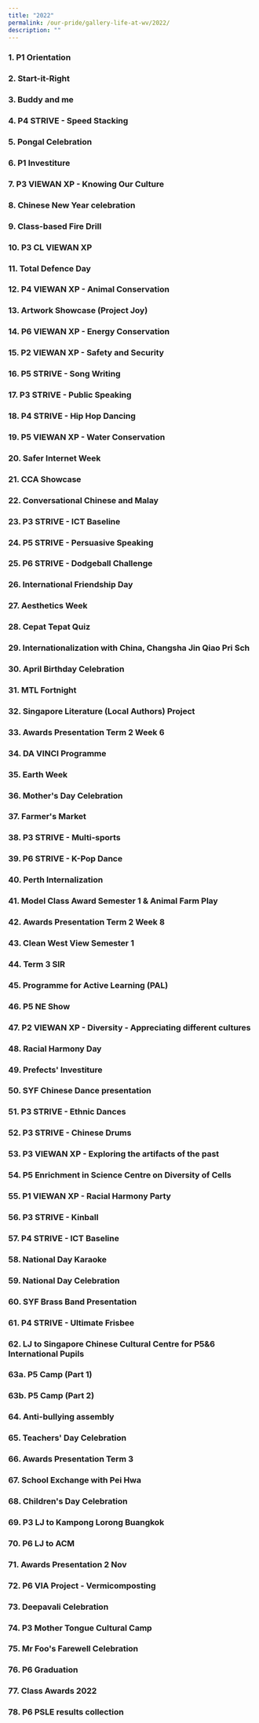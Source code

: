 ```yaml
---
title: "2022"
permalink: /our-pride/gallery-life-at-wv/2022/
description: ""
---
```

### 1. P1 Orientation

### 2. Start-it-Right

### 3. Buddy and me

### 4. P4 STRIVE - Speed Stacking

### 5. Pongal Celebration

### 6. P1 Investiture

### 7. P3 VIEWAN XP - Knowing Our Culture

### 8. Chinese New Year celebration

### 9. Class-based Fire Drill

### 10. P3 CL VIEWAN XP

### 11. Total Defence Day

### 12. P4 VIEWAN XP - Animal Conservation

### 13. Artwork Showcase (Project Joy)

### 14. P6 VIEWAN XP - Energy Conservation

### 15. P2 VIEWAN XP - Safety and Security

### 16. P5 STRIVE - Song Writing

### 17. P3 STRIVE - Public Speaking

### 18. P4 STRIVE - Hip Hop Dancing

### 19. P5 VIEWAN XP - Water Conservation

### 20. Safer Internet Week

### 21. CCA Showcase

### 22. Conversational Chinese and Malay

### 23. P3 STRIVE - ICT Baseline

### 24. P5 STRIVE - Persuasive Speaking

### 25. P6 STRIVE - Dodgeball Challenge

### 26. International Friendship Day

### 27. Aesthetics Week

### 28. Cepat Tepat Quiz

### 29. Internationalization with China, Changsha Jin Qiao Pri Sch

### 30. April Birthday Celebration

### 31. MTL Fortnight

### 32. Singapore Literature (Local Authors) Project

### 33. Awards Presentation Term 2 Week 6

### 34. DA VINCI Programme

### 35. Earth Week

### 36. Mother's Day Celebration

### 37. Farmer's Market

### 38. P3 STRIVE - Multi-sports

### 39. P6 STRIVE - K-Pop Dance

### 40. Perth Internalization

### 41. Model Class Award Semester 1 & Animal Farm Play

### 42. Awards Presentation Term 2 Week 8

### 43. Clean West View Semester 1

### 44. Term 3 SIR

### 45. Programme for Active Learning (PAL)

### 46. P5 NE Show

### 47. P2 VIEWAN XP - Diversity - Appreciating different cultures

### 48. Racial Harmony Day

### 49. Prefects' Investiture

### 50. SYF Chinese Dance presentation

### 51. P3 STRIVE - Ethnic Dances

### 52. P3 STRIVE - Chinese Drums

### 53. P3 VIEWAN XP - Exploring the artifacts of the past

### 54. P5 Enrichment in Science Centre on Diversity of Cells

### 55. P1 VIEWAN XP - Racial Harmony Party

### 56. P3 STRIVE - Kinball

### 57. P4 STRIVE - ICT Baseline

### 58. National Day Karaoke

### 59. National Day Celebration

### 60. SYF Brass Band Presentation

### 61. P4 STRIVE - Ultimate Frisbee

### 62. LJ to Singapore Chinese Cultural Centre for P5&6 International Pupils

### 63a. P5 Camp (Part 1)

### 63b. P5 Camp (Part 2)

### 64. Anti-bullying assembly

### 65. Teachers' Day Celebration

### 66. Awards Presentation Term 3

### 67. School Exchange with Pei Hwa

### 68. Children's Day Celebration

### 69. P3 LJ to Kampong Lorong Buangkok

### 70. P6 LJ to ACM

### 71. Awards Presentation 2 Nov

### 72. P6 VIA Project - Vermicomposting

### 73. Deepavali Celebration

### 74. P3 Mother Tongue Cultural Camp

### 75. Mr Foo's Farewell Celebration

### 76. P6 Graduation

### 77. Class Awards 2022

### 78. P6 PSLE results collection